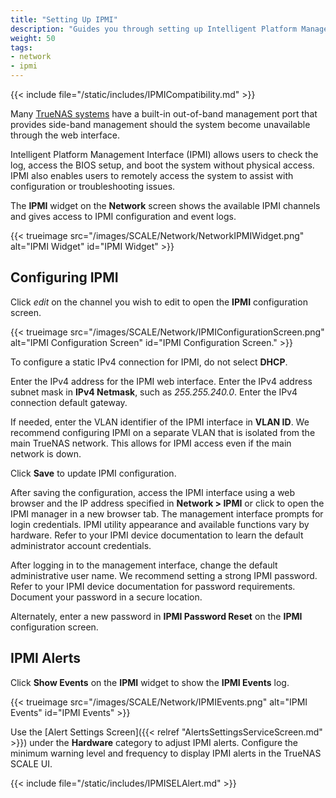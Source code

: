 ```yaml
---
title: "Setting Up IPMI"
description: "Guides you through setting up Intelligent Platform Management Interface (IPMI) on TrueNAS SCALE."
weight: 50
tags:
- network
- ipmi
---
```


{{< include file="/static/includes/IPMICompatibility.md" >}}

Many [TrueNAS systems](https://www.truenas.com/docs/hardware/) have a built-in out-of-band management port that provides side-band management should the system become unavailable through the web interface.

Intelligent Platform Management Interface (IPMI) allows users to check the log, access the BIOS setup, and boot the system without physical access.
IPMI also enables users to remotely access the system to assist with configuration or troubleshooting issues.

The **IPMI** widget on the **Network** screen shows the available IPMI channels and gives access to IPMI configuration and event logs.

{{< trueimage src="/images/SCALE/Network/NetworkIPMIWidget.png" alt="IPMI Widget" id="IPMI Widget" >}}

## Configuring IPMI

Click <i class="material-icons" aria-hidden="true" title="Edit">edit</i> on the channel you wish to edit to open the **IPMI** configuration screen.

{{< trueimage src="/images/SCALE/Network/IPMIConfigurationScreen.png" alt="IPMI Configuration Screen" id="IPMI Configuration Screen." >}}

To configure a static IPv4 connection for IPMI, do not select **DHCP**.

Enter the IPv4 address for the IPMI web interface.
Enter the IPv4 address subnet mask in **IPv4 Netmask**, such as *255.255.240.0*.
Enter the IPv4 connection default gateway.

If needed, enter the VLAN identifier of the IPMI interface in **VLAN ID**.
We recommend configuring IPMI on a separate VLAN that is isolated from the main TrueNAS network.
This allows for IPMI access even if the main network is down.

Click **Save** to update IPMI configuration.

After saving the configuration, access the IPMI interface using a web browser and the IP address specified in **Network > IPMI** or click <span class="iconify" data-icon="ic:round-launch" title="Open"></span> to open the IPMI manager in a new browser tab.
The management interface prompts for login credentials.
IPMI utility appearance and available functions vary by hardware.
Refer to your IPMI device documentation to learn the default administrator account credentials.

After logging in to the management interface, change the default administrative user name.
We recommend setting a strong IPMI password.
Refer to your IPMI device documentation for password requirements.
Document your password in a secure location.

Alternately, enter a new password in **IPMI Password Reset** on the **IPMI** configuration screen.

## IPMI Alerts

Click **Show Events** on the **IPMI** widget to show the **IPMI Events** log.

{{< trueimage src="/images/SCALE/Network/IPMIEvents.png" alt="IPMI Events" id="IPMI Events" >}}

Use the [Alert Settings Screen]({{< relref "AlertsSettingsServiceScreen.md" >}}) under the **Hardware** category to adjust IPMI alerts.
Configure the minimum warning level and frequency to display IPMI alerts in the TrueNAS SCALE UI.

{{< include file="/static/includes/IPMISELAlert.md" >}}
